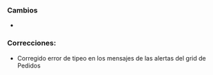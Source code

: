 <h3>Cambios</h3>
<ul>
    <li></li>
</ul>
<h3>Correcciones:</h3>
<ul>
    <li>Corregido error de tipeo en los mensajes de las alertas del grid de Pedidos</li>
</ul>